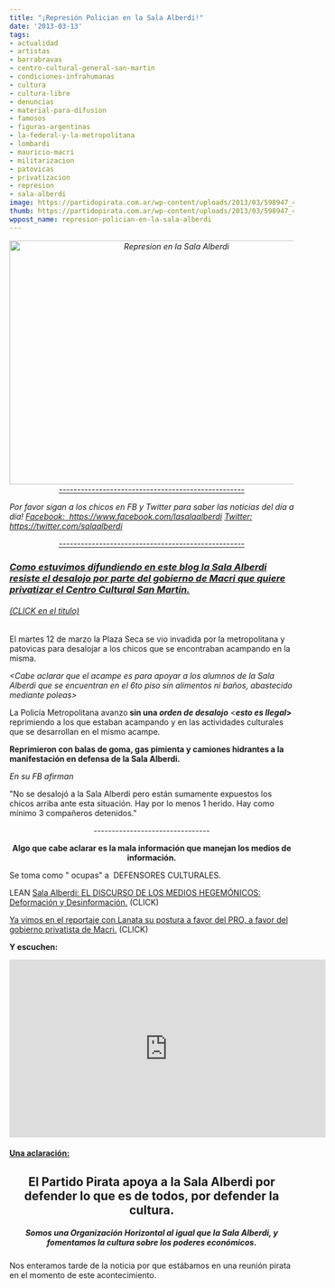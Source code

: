 ```yaml
---
title: "¡Represión Polician en la Sala Alberdi!"
date: '2013-03-13'
tags:
- actualidad
- artistas
- barrabravas
- centro-cultural-general-san-martin
- condiciones-infrahumanas
- cultura
- cultura-libre
- denuncias
- material-para-difusion
- famosos
- figuras-argentinas
- la-federal-y-la-metropolitana
- lombardi
- mauricio-macri
- militarizacion
- patovicas
- privatizacion
- represion
- sala-alberdi
image: https://partidopirata.com.ar/wp-content/uploads/2013/03/598947_452096198204719_76700858_n.jpg
thumb: https://partidopirata.com.ar/wp-content/uploads/2013/03/598947_452096198204719_76700858_n-150x150.jpg
wppost_name: represion-polician-en-la-sala-alberdi
---
```


<p style="text-align: center;"><em><a href="https://partidopirata.com.ar/wp-content/uploads/2013/03/598947_452096198204719_76700858_n.jpg"><img class="aligncenter  wp-image-8759" alt="Represion en la Sala Alberdi" src="https://partidopirata.com.ar/wp-content/uploads/2013/03/598947_452096198204719_76700858_n.jpg" width="576" height="432" /></a><a href="https://partidopirata.com.ar/8551/la-sala-alberdi-resiste">---------------------------------------------------
</a></em></p>
<em>Por favor sigan a los chicos en FB y Twitter para saber las noticias del día a día!</em>
<em><a href="https://www.facebook.com/lasalaalberdi">Facebook:  https://www.facebook.com/lasalaalberdi</a></em>
<em><a href="https://twitter.com/salaalberdi">Twitter: https://twitter.com/salaalberdi</a></em>
<p style="text-align: center;"><em><a href="https://partidopirata.com.ar/8551/la-sala-alberdi-resiste">---------------------------------------------------</a><a href="https://partidopirata.com.ar/8551/la-sala-alberdi-resiste">
</a></em></p>

<h3 style="text-align: left;"><a href="https://partidopirata.com.ar/8551/la-sala-alberdi-resiste"><em>Com</em><em>o estuvimos difundiend</em><em>o en este blog la Sala Alberdi resiste el desalojo por parte del gobierno de <strong>Macri</strong> que quiere privatizar el Centro Cultural San Martin. </em></a></h3>
<h6 style="text-align: left;"><a href="https://partidopirata.com.ar/8551/la-sala-alberdi-resiste"><em>(CLICK en el titulo)</em></a></h6>
El martes 12 de marzo la Plaza Seca se vio invadida por la metropolitana y patovicas para desalojar a los chicos que se encontraban acampando en la misma.

<em>&lt;Cabe aclarar que el acampe es para apoyar a los alumnos de la Sala Alberdi que se encuentran en el 6to piso sin alimentos ni baños, abastecido mediante poleas&gt;</em>

La Policía Metropolitana avanzo<strong> sin una <em>ord</em></strong><em><strong>en de desalojo</strong></em> &lt;<strong><em>esto es Ilegal</em>&gt;  </strong>reprimiendo a los que estaban acampando y en las actividades culturales que se desarrollan en el mismo acampe.

<strong>Reprimieron con balas de goma, gas pimienta y camiones hidrantes a la manifestación en defensa de la Sala Alberdi.</strong>

<em>En su FB afirman</em>

"No se desalojó a la Sala Alberdi pero están sumamente expuestos los chicos arriba ante esta situación.
Hay por lo menos 1 herido.
Hay como mínimo 3 compañeros detenidos."
<p style="text-align: center;">--------------------------------</p>
<p style="text-align: center;"><strong>Algo que cabe aclarar es la mala información que manejan los medios de información.</strong></p>
<p style="text-align: left;">Se toma como " ocupas" a  DEFENSORES CULTURALES.</p>
LEAN <a href="https://partidopirata.com.ar/8643/sala-alberdi-el-discurso-de-los-medios-hegemonicos-deformacion-y-desinformacion" rel="bookmark">Sala Alberdi: EL DISCURSO DE LOS MEDIOS HEGEMÓNICOS: Deformación y Desinformación.</a> (CLICK)

<a href="https://partidopirata.com.ar/8634/para-hacer-un-ejercicio-de-analisis-del-mensaje-jorge-lanata-y-el-acampe-cultural-y-la-sala-alberdi">Ya vimos en el reportaje con Lanata su postura a favor del PRO, a favor del gobierno privatista de Macri.</a> (CLICK)

<strong>Y escuchen:</strong>

<center><iframe src="http://www.youtube.com/embed/B7JbPU0zh9A" height="315" width="560" allowfullscreen="" frameborder="0"></iframe></center>
<h4><span style="text-decoration: underline;">Una aclaración:</span></h4>
<h2 style="text-align: center;">El Partido Pirata apoya a la Sala Alberdi por defender lo que es de todos, por defender la cultura.</h2>
<h5 style="text-align: center;">Somos una Organización Horizontal al igual que la Sala Alberdi, y fomentamos la cultura sobre los poderes económicos.</h5>
<p style="text-align: left;">Nos enteramos tarde de la noticia por que estábamos en una reunión pirata en el momento de este acontecimiento.</p>
